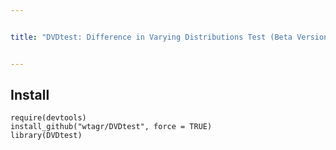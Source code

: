 ```yaml
---


title: "DVDtest: Difference in Varying Distributions Test (Beta Version)"


---
```


## Install
```{r}
require(devtools)
install_github("wtagr/DVDtest", force = TRUE)
library(DVDtest)
```
